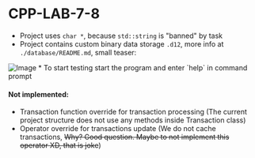# CPP-LAB-7-8

* Project uses `char *`, because `std::string` is "banned" by task  
* Project contains custom binary data storage `.d12`,
more info at `./database/README.md`, small teaser:
<img src="https://i.imgur.com/0iZhRdD.png" alt="Image"/>
* To start testing start the program and enter `help` in command prompt

#### Not implemented:
* Transaction function override for transaction processing
(The current project structure does not use any methods inside Transaction class)
* Operator override for transactions update (We do not cache transactions,
~~Why? Good question. Maybe to not implement this operator XD, that is joke~~)

